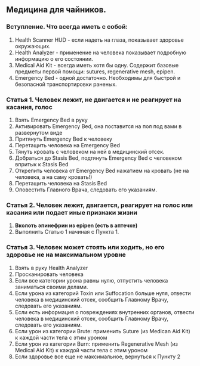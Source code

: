 ## Медицина для чайников.

### Вступление. Что всегда иметь с собой:
1. Health Scanner HUD - если надеть на глаза, показывает здоровье окружающих.
2. Health Analyzer - применение на человека показывает подробную информацию о его состоянии.
3. Medical Aid Kit - всегда иметь хотя бы одну. Содержит базовые предметы первой помощи: sutures, regenerative mesh, epipen.
4. Emergency Bed - одной достаточно. Необходимы для быстрой и безопасной транспортировки раненых.

### Статья 1. Человек лежит, не двигается и не реагирует на касания, голос
1. Взять Emergency Bed в руку
2. Активировать Emergency Bed, она поставится на пол под вами в развернутом виде
3. Притянуть Emergency Bed к человеку
4. Перетащить человека на Emergency Bed
5. Тянуть кровать с человеком на ней в медицинский отсек.
6. Добраться до Stasis Bed, подтянуть Emergency Bed с человеком впритык к Stasis Bed
7. Открепить человека от Emergency Bed нажатием на кровать (не на человека, а на саму кровать!)
8. Перетащить человека на Stasis Bed
9. Оповестить Главного Врача, следовать его указаниям.


### Статья 2. Человек лежит, двигается, реагирует на голос или касания или подает иные признаки жизни
1. **Вколоть эпинефрин из epipen (есть в аптечке)**
2. Выполнить Статью 1 начиная с Пункта 1.

### Статья 3. Человек может стоять или ходить, но его здоровье не на максимальном уровне
1. Взять в руку Health Analyzer
2. Просканировать человека
3. Если все категории урона равны нулю, отпустить человека заниматься своими делами.
4. Если урона из категорий Toxin или Suffocation больше нуля, отвести человека в медицинский отсек, сообщить Главному Врачу, следовать его указаниям.
5. Если есть информация о повреждениях внутренних органов, отвести человека в медицинский отсек, сообщить Главному Врачу, следовать его указаниям.
6. Если урон из категории Brute: применить Suture (из Medican Aid Kit) к каждой части тела с этим уроном
7. Если урон из категории Burn: применить Regenerative Mesh (из Medical Aid Kit) к каждой части тела с этим уроном
8. Если здоровье все еще не максимальное, вернуться к Пункту 2 